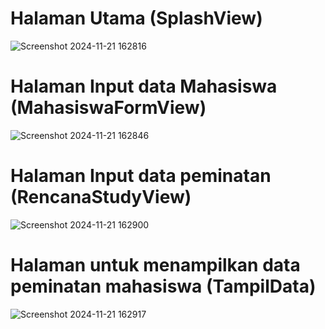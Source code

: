 #  Halaman Utama (SplashView)
![Screenshot 2024-11-21 162816](https://github.com/user-attachments/assets/26adea39-6b09-444a-8d93-0a04e2824a12)
# Halaman Input data Mahasiswa (MahasiswaFormView)
![Screenshot 2024-11-21 162846](https://github.com/user-attachments/assets/4a3798e2-8680-4bda-8852-a31e85a2e70b)
# Halaman Input data peminatan (RencanaStudyView)
![Screenshot 2024-11-21 162900](https://github.com/user-attachments/assets/4219ef59-1196-421d-8925-4f5a46f4cc75)
# Halaman untuk menampilkan data peminatan mahasiswa (TampilData)
![Screenshot 2024-11-21 162917](https://github.com/user-attachments/assets/259f3830-21fa-4bcb-92ce-e3991566ffbf)
